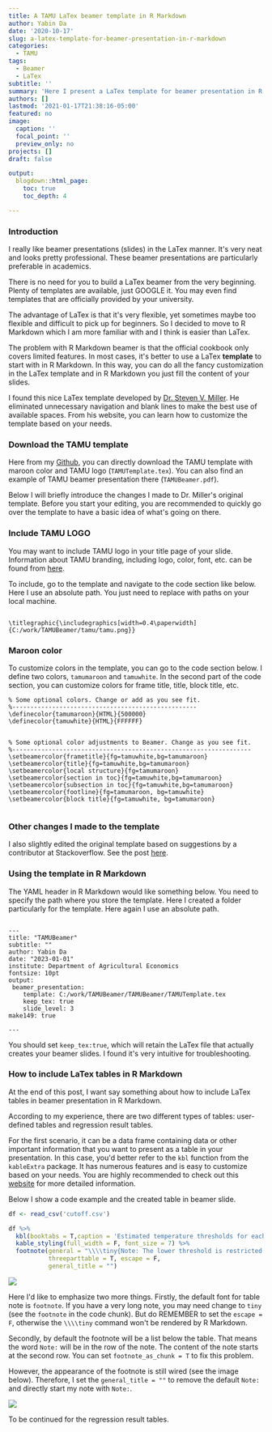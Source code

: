 ```yaml
---
title: A TAMU LaTex beamer template in R Markdown
author: Yabin Da
date: '2020-10-17'
slug: a-latex-template-for-beamer-presentation-in-r-markdown
categories:
  - TAMU
tags:
  - Beamer
  - LaTex
subtitle: ''
summary: 'Here I present a LaTex template for beamer presentation in R Markdown that is designed for Texas A&M University (TAMU)'
authors: []
lastmod: '2021-01-17T21:38:16-05:00'
featured: no
image:
  caption: ''
  focal_point: ''
  preview_only: no
projects: []
draft: false

output:
  blogdown::html_page:
    toc: true
    toc_depth: 4

---
```



### Introduction

I really like beamer presentations (slides) in the LaTex manner. It's very neat and looks pretty professional. These beamer presentations are particularly preferable in academics. 

There is no need for you to build a LaTex beamer from the very beginning. Plenty of templates are available, just GOOGLE it. You may even find templates that are officially provided by your university.

The advantage of LaTex is that it's very flexible, yet sometimes maybe too flexible and difficult to pick up for beginners. So I decided to move to R Markdown which I am more familiar with and I think is easier than LaTex. 

The problem with R Markdown beamer is that the official cookbook only covers limited features. In most cases, it's better to use a LaTex **template** to start with in R Markdown. In this way, you can do all the fancy customization in the LaTex template and in R Markdown you just fill the content of your slides. 

I found this nice LaTex template developed by [Dr. Steven V. Miller](http://svmiller.com/blog/2016/02/svm-r-markdown-manuscript/). He eliminated unnecessary navigation and blank lines to make the best use of available spaces. From his website, you can learn how to customize the template based on your needs.

### Download the TAMU template

Here from my [Github](https://github.com/dayabin/TAMUBeamer), you can directly download the TAMU template with maroon color and TAMU logo (`TAMUTemplate.tex`). You can also find an example of TAMU beamer presentation there (`TAMUBeamer.pdf`). 

Below I will briefly introduce the changes I made to Dr. Miller's original template. Before you start your editing, you are recommended to quickly go over the template to have a basic idea of what's going on there. 

### Include TAMU LOGO

You may want to include TAMU logo in your title page of your slide. Information about TAMU branding, including logo, color, font, etc. can be found from [here](https://brandguide.tamu.edu/visual-style/logos/downloads.html). 

To include, go to the template and navigate to the code section like below. Here I use an absolute path. You just need to replace with paths on your local machine. 

```

\titlegraphic{\includegraphics[width=0.4\paperwidth]{C:/work/TAMUBeamer/tamu/tamu.png}} 

```

### Maroon color

To customize colors in the template, you can go to the code section below. I define two colors, `tamumaroon` and `tamuwhite`. In the second part of the code section, you can customize colors for frame title, title, block title, etc. 


```
% Some optional colors. Change or add as you see fit.
%---------------------------------------------------
\definecolor{tamumaroon}{HTML}{500000}
\definecolor{tamuwhite}{HTML}{FFFFFF}


% Some optional color adjustments to Beamer. Change as you see fit.
%------------------------------------------------------------------
\setbeamercolor{frametitle}{fg=tamuwhite,bg=tamumaroon}
\setbeamercolor{title}{fg=tamuwhite,bg=tamumaroon}
\setbeamercolor{local structure}{fg=tamumaroon}
\setbeamercolor{section in toc}{fg=tamuwhite,bg=tamumaroon}
\setbeamercolor{subsection in toc}{fg=tamuwhite,bg=tamumaroon}
\setbeamercolor{footline}{fg=tamumaroon, bg=tamuwhite}
\setbeamercolor{block title}{fg=tamuwhite, bg=tamumaroon}


```

### Other changes I made to the template

I also slightly edited the original template based on suggestions by a contributor at Stackoverflow. See the post [here](https://stackoverflow.com/questions/64374791/page-number-not-showing-in-r-markdown-beamer-while-using-a-latex-template/64375699?noredirect=1#comment113835188_64375699). 





### Using the template in R Markdown

The YAML header in R Markdown would like something below. You need to specify the path where you store the template. Here I created a folder particularly for the template. Here again I use an absolute path. 

```

---
title: "TAMUBeamer"
subtitle: ""
author: Yabin Da
date: "2023-01-01"
institute: Department of Agricultural Economics
fontsize: 10pt
output:
 beamer_presentation:
    template: C:/work/TAMUBeamer/TAMUBeamer/TAMUTemplate.tex
    keep_tex: true
    slide_level: 3
make149: true

---

```

You should set `keep_tex:true`, which will retain the LaTex file that actually creates your beamer slides. I found it's very intuitive for troubleshooting.


### How to include LaTex tables in R Markdown

At the end of this post, I want say something about how to include LaTex tables in beamer presentation in R Markdown. 

According to my experience, there are two different types of tables: user-defined tables and regression result tables. 

For the first scenario, it can be a data frame containing data or other important information that you want to present as a table in your presentation. In this case, you'd better refer to the `kbl` function from the `kableExtra` package. It has numerous features and is easy to customize based on your needs. You are highly recommended to check out this [website](https://cran.r-project.org/web/packages/kableExtra/vignettes/awesome_table_in_html.html#Overview) for more detailed information. 

Below I show a code example and the created table in beamer slide. 




```r
df <- read_csv('cutoff.csv')

df %>%
  kbl(booktabs = T,caption = 'Estimated temperature thresholds for each of the seasons', linesep = "") %>%
  kable_styling(full_width = F, font_size = 7) %>% 
  footnote(general = "\\\\tiny{Note: The lower threshold is restricted to be at least 5 °C above zero and 10 °C below the maximum temperature. The upper threshold is set to be at least 5 °C above the lower threshold and 5 °C below the maximum temperature. Relaxing those restrictions do not significantly change the results.}",footnote_as_chunk = T,
           threeparttable = T, escape = F,
           general_title = "")
```

![](/post/2020-10-17-a-latex-template-for-beamer-presentation-in-r-markdown.en_files/table1.png)


Here I'd like to emphasize two more things. Firstly, the default font for table note is `footnote`. If you have a very long note, you may need change to `tiny` (see the `footnote` in the code chunk). But do REMEMBER to set the `escape = F`, otherwise the `\\\\tiny` command won't be rendered by R Markdown.

Secondly, by default the footnote will be a list below the table. That means the word `Note:` will be in the row of the note. The content of the note starts at the second row. You can set `footnote_as_chunk = T` to fix this problem. 

However, the appearance of the footnote is still wired (see the image below). Therefore, I set the `general_title = ""` to remove the default `Note:` and directly start my note with `Note:`.

![](/post/2020-10-17-a-latex-template-for-beamer-presentation-in-r-markdown.en_files/table2.png)


To be continued for the regression result tables. 

